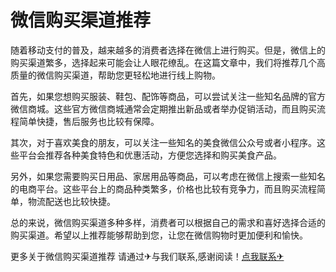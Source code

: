 # 微信购买渠道推荐

随着移动支付的普及，越来越多的消费者选择在微信上进行购买。但是，微信上的购买渠道繁多，选择起来可能会让人眼花缭乱。在这篇文章中，我们将推荐几个高质量的微信购买渠道，帮助您更轻松地进行线上购物。

首先，如果您想购买服装、鞋包、配饰等商品，可以尝试关注一些知名品牌的官方微信商城。这些官方微信商城通常会定期推出新品或者举办促销活动，而且购买流程简单快捷，售后服务也比较有保障。

其次，对于喜欢美食的朋友，可以关注一些知名的美食微信公众号或者小程序。这些平台会推荐各种美食特色和优惠活动，方便您选择和购买美食产品。

另外，如果您需要购买日用品、家居用品等商品，可以考虑在微信上搜索一些知名的电商平台。这些平台上的商品种类繁多，价格也比较有竞争力，而且购买流程简单，物流配送也比较快捷。

总的来说，微信购买渠道多种多样，消费者可以根据自己的需求和喜好选择合适的购买渠道。希望以上推荐能够帮助到您，让您在微信购物时更加便利和愉快。

更多关于微信购买渠道推荐 请通过✈与我们联系,感谢阅读！[点我联系✈](https://www.G208.com)